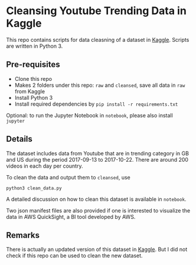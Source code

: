 # Cleansing Youtube Trending Data in Kaggle

This repo contains scripts for data cleasning of a dataset in [Kaggle](https://www.kaggle.com/datasnaek/youtube). Scripts are written in Python 3.

## Pre-requisites

- Clone this repo
- Makes 2 folders under this repo: `raw` and `cleansed`, save all data in `raw` from Kaggle
- Install Python 3
- Install required dependencies by `pip install -r requirements.txt`

Optional: to run the Jupyter Notebook in `notebook`, please also install `jupyter`

## Details

The dataset includes data from Youtube that are in trending category in GB and US during the period 2017-09-13 to 2017-10-22. There are around 200 videos in each day per country. 

To clean the data and output them to `cleansed`, use

`python3 clean_data.py`

A detailed discussion on how to clean this dataset is available in `notebook`.

Two json manifest files are also provided if one is interested to visualize the data in AWS QuickSight, a BI tool developed by AWS.

## Remarks

There is actually an updated version of this dataset in [Kaggle](https://www.kaggle.com/datasnaek/youtube-new). But I did not check if this repo can be used to clean the new dataset.
